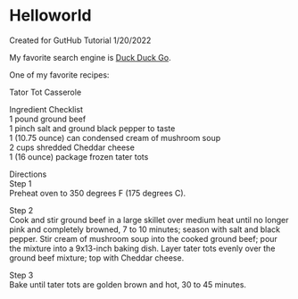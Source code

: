 # Helloworld
 Created for GutHub Tutorial 1/20/2022

My favorite search engine is [Duck Duck Go](https://duckduckgo.com).

One of my favorite recipes:

Tator Tot Casserole

Ingredient Checklist  
1 pound ground beef   
1 pinch salt and ground black pepper to taste  
1 (10.75 ounce) can condensed cream of mushroom soup  
2 cups shredded Cheddar cheese  
1 (16 ounce) package frozen tater tots  


Directions  
Step 1  
Preheat oven to 350 degrees F (175 degrees C).  

Step 2  
Cook and stir ground beef in a large skillet over medium heat until no longer pink and completely browned, 7 to 10 minutes; season with salt and black pepper. Stir cream of mushroom soup into the cooked ground beef; pour the mixture into a 9x13-inch baking dish. Layer tater tots evenly over the ground beef mixture; top with Cheddar cheese.  

Step 3  
Bake until tater tots are golden brown and hot, 30 to 45 minutes.  